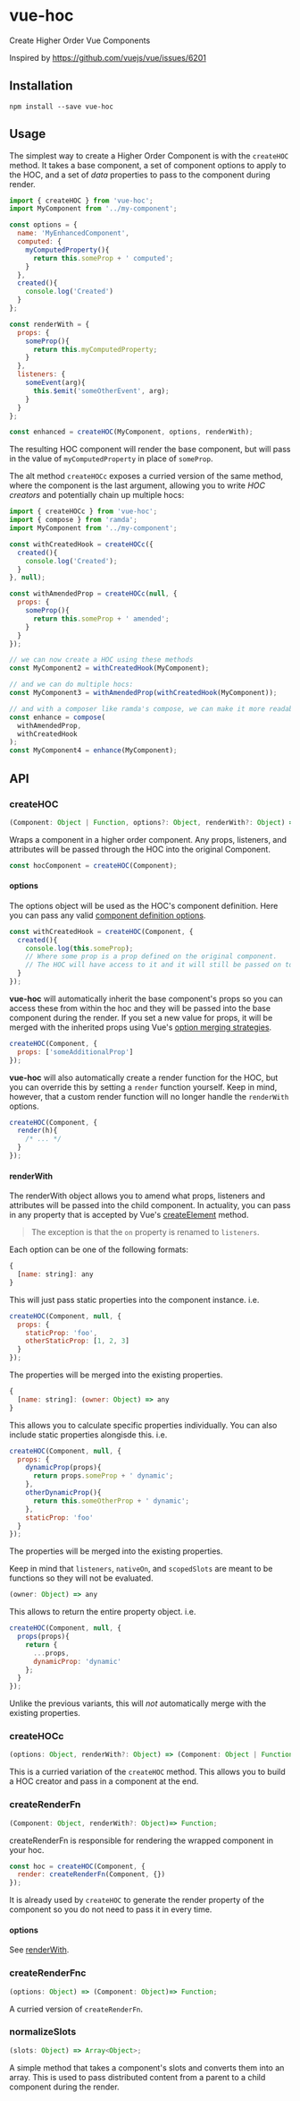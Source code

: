 # vue-hoc
Create Higher Order Vue Components

Inspired by https://github.com/vuejs/vue/issues/6201

## Installation
```
npm install --save vue-hoc
```

## Usage
The simplest way to create a Higher Order Component is with the `createHOC` method. It takes a base component, a set of component options to apply to the HOC, and a set of *data* properties to pass to the component during render.
```js
import { createHOC } from 'vue-hoc';
import MyComponent from '../my-component';

const options = {
  name: 'MyEnhancedComponent',
  computed: {
    myComputedProperty(){
      return this.someProp + ' computed';
    }
  },
  created(){
    console.log('Created')
  }
};

const renderWith = {
  props: {
    someProp(){
      return this.myComputedProperty;
    }
  },
  listeners: {
    someEvent(arg){
      this.$emit('someOtherEvent', arg);
    }
  }
};

const enhanced = createHOC(MyComponent, options, renderWith);
```
The resulting HOC component will render the base component, but will pass in the value of `myComputedProperty` in place of `someProp`.

The alt method `createHOCc` exposes a curried version of the same method, where the component is the last argument, allowing you to write *HOC creators* and potentially chain up multiple hocs:
```js
import { createHOCc } from 'vue-hoc';
import { compose } from 'ramda';
import MyComponent from '../my-component';

const withCreatedHook = createHOCc({
  created(){
    console.log('Created');
  }
}, null);

const withAmendedProp = createHOCc(null, {
  props: {
    someProp(){
      return this.someProp + ' amended';
    }
  }
});

// we can now create a HOC using these methods
const MyComponent2 = withCreatedHook(MyComponent);

// and we can do multiple hocs:
const MyComponent3 = withAmendedProp(withCreatedHook(MyComponent));

// and with a composer like ramda's compose, we can make it more readable:
const enhance = compose(
  withAmendedProp,
  withCreatedHook
);
const MyComponent4 = enhance(MyComponent);
```

## API
### createHOC
```js
(Component: Object | Function, options?: Object, renderWith?: Object) => Object;
```
Wraps a component in a higher order component. Any props, listeners, and attributes will be passed through the HOC into the original Component.
```js
const hocComponent = createHOC(Component);
```

#### options
The options object will be used as the HOC's component definition. Here you can pass any valid [component definition options](https://vuejs.org/v2/api/#Options-Data).
```js
const withCreatedHook = createHOC(Component, {
  created(){
    console.log(this.someProp);
    // Where some prop is a prop defined on the original component.
    // The HOC will have access to it and it will still be passed on to the original component.
  }
});
```
**vue-hoc** will automatically inherit the base component's props so you can access these from within the hoc and they will be passed into the base component during the render. If you set a new value for props, it will be merged with the inherited props using Vue's [option merging strategies](https://vuejs.org/v2/api/#optionMergeStrategies).
```js
createHOC(Component, {
  props: ['someAdditionalProp']
});
```

**vue-hoc** will also automatically create a render function for the HOC, but you can override this by setting a `render` function yourself. Keep in mind, however, that a custom render function will no longer handle the `renderWith` options.
```js
createHOC(Component, {
  render(h){
    /* ... */
  }
});
```

#### renderWith
The renderWith object allows you to amend what props, listeners and attributes will be passed into the child component. In actuality, you can pass in any property that is accepted by Vue's [createElement](https://vuejs.org/v2/guide/render-function.html#The-Data-Object-In-Depth) method.

>The exception is that the `on` property is renamed to `listeners`.

Each option can be one of the following formats:
```js
{
  [name: string]: any
}
```
This will just pass static properties into the component instance. i.e.
```js
createHOC(Component, null, {
  props: {
    staticProp: 'foo',
    otherStaticProp: [1, 2, 3]
  }
});
```
The properties will be merged into the existing properties.

```js
{
  [name: string]: (owner: Object) => any
}
```
This allows you to calculate specific properties individually. You can also include static properties alongisde this. i.e.
```js
createHOC(Component, null, {
  props: {
    dynamicProp(props){
      return props.someProp + ' dynamic';
    },
    otherDynamicProp(){
      return this.someOtherProp + ' dynamic';
    },
    staticProp: 'foo'
  }
});
```
The properties will be merged into the existing properties.

Keep in mind that `listeners`, `nativeOn`, and `scopedSlots` are meant to be functions so they will not be evaluated.

```js
(owner: Object) => any
```
This allows to return the entire property object. i.e.
```js
createHOC(Component, null, {
  props(props){
    return {
      ...props,
      dynamicProp: 'dynamic'
    };
  }
});
```
Unlike the previous variants, this will *not* automatically merge with the existing properties.

### createHOCc
```js
(options: Object, renderWith?: Object) => (Component: Object | Function) => Object;
```
This is a curried variation of the `createHOC` method. This allows you to build a HOC creator and pass in a component at the end.

### createRenderFn
```js
(Component: Object, renderWith?: Object)=> Function;
```
createRenderFn is responsible for rendering the wrapped component in your hoc.
```js
const hoc = createHOC(Component, {
  render: createRenderFn(Component, {})
});
```
It is already used by `createHOC` to generate the render property of the component so you do not need to pass it in every time.

#### options
See [renderWith](#renderwith).

### createRenderFnc
```js
(options: Object) => (Component: Object)=> Function;
```
A curried version of `createRenderFn`.

### normalizeSlots
```js
(slots: Object) => Array<Object>;
```
A simple method that takes a component's slots and converts them into an array. This is used to pass distributed content from a parent to a child component during the render.
